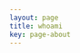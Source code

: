 ```yaml
---
layout: page
title: whoami
key: page-about
---
```


<div name="tryhackme"> 
 <script src="https://tryhackme.com/badge/519455"> </script>
</div>

<div data-iframe-width="150" data-iframe-height="270" data-share-badge-id="4d76b7ce-b86a-4211-bffc-1dff9df787e7" data-share-badge-host="https://www.credly.com"></div><script type="text/javascript" async src="//cdn.credly.com/assets/utilities/embed.js"></script>
